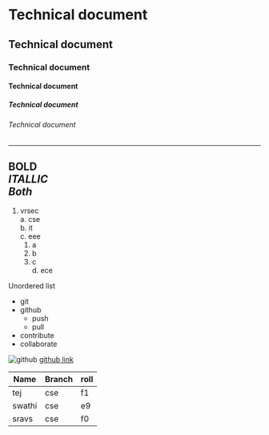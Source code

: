 # Technical document
## Technical document
### Technical document
#### Technical document
##### Technical document
###### Technical document
-----------------------------------
**BOLD**  
*ITALLIC*     
***Both***  
----------------------------------
1. vrsec  
  a. cse  
  b. it  
  c. eee  
    1. a  
    2. b  
    3. c  
 d. ece  
 
 Unordered list   
 * git
 * github
    - push
    - pull
 * contribute 
 * collaborate

![github](https://github.githubassets.com/images/modules/open_graph/github-octocat.png)
[github link](https://github.com)   


|Name|Branch|roll|    
|----|------|----|      
|tej|cse|f1|  
|swathi|cse|e9|  
|sravs|cse|f0|   
